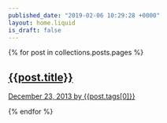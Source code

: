 ```yaml
---
published_date: "2019-02-06 10:29:28 +0000"
layout: home.liquid
is_draft: false
---
```

{% for post in collections.posts.pages %}
<article style="background-color:#{{post.tags[1]}};">   
        <a href="{{ post.permalink }}"> 
        <div class="article-content">
            <h2 class="article-title">{{post.title}}</h2>
            December 23, 2013 by {{post.tags[0]}}
        </div>
        </a>
</article>

{% endfor %}
